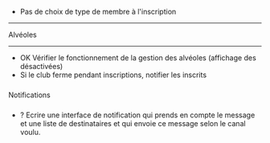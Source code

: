 - Pas de choix de type de membre à l'inscription

____
Alvéoles
*******
- OK Vérifier le fonctionnement de la gestion des alvéoles (affichage des désactivées)
- Si le club ferme pendant inscriptions, notifier les inscrits


###
Notifications
###
- ? Ecrire une interface de notification qui prends en compte le message et une liste de destinataires et qui envoie ce message selon le canal voulu.

